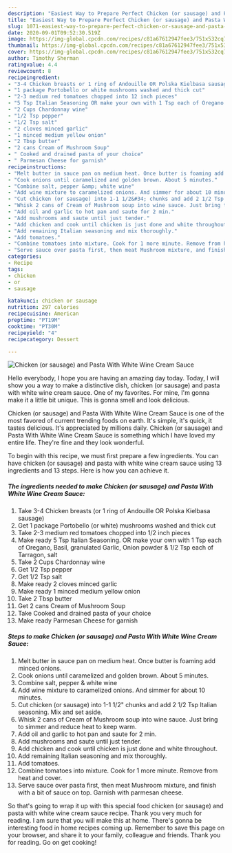 ```yaml
---
description: "Easiest Way to Prepare Perfect Chicken (or sausage) and Pasta With White Wine Cream Sauce"
title: "Easiest Way to Prepare Perfect Chicken (or sausage) and Pasta With White Wine Cream Sauce"
slug: 1071-easiest-way-to-prepare-perfect-chicken-or-sausage-and-pasta-with-white-wine-cream-sauce
date: 2020-09-01T09:52:30.519Z
image: https://img-global.cpcdn.com/recipes/c81a67612947fee3/751x532cq70/chicken-or-sausage-and-pasta-with-white-wine-cream-sauce-recipe-main-photo.jpg
thumbnail: https://img-global.cpcdn.com/recipes/c81a67612947fee3/751x532cq70/chicken-or-sausage-and-pasta-with-white-wine-cream-sauce-recipe-main-photo.jpg
cover: https://img-global.cpcdn.com/recipes/c81a67612947fee3/751x532cq70/chicken-or-sausage-and-pasta-with-white-wine-cream-sauce-recipe-main-photo.jpg
author: Timothy Sherman
ratingvalue: 4.4
reviewcount: 8
recipeingredient:
- "3-4 Chicken breasts or 1 ring of Andouille OR Polska Kielbasa sausage"
- "1 package Portobello or white mushrooms washed and thick cut"
- "2-3 medium red tomatoes chopped into 12 inch pieces"
- "5 Tsp Italian Seasoning OR make your own with 1 Tsp each of Oregano Basil granulated Garlic Onion powder  12 Tsp each of Tarragon salt"
- "2 Cups Chardonnay wine"
- "1/2 Tsp pepper"
- "1/2 Tsp salt"
- "2 cloves minced garlic"
- "1 minced medium yellow onion"
- "2 Tbsp butter"
- "2 cans Cream of Mushroom Soup"
- " Cooked and drained pasta of your choice"
- " Parmesan Cheese for garnish"
recipeinstructions:
- "Melt butter in sauce pan on medium heat. Once butter is foaming add minced onions."
- "Cook onions until caramelized and golden brown. About 5 minutes."
- "Combine salt, pepper &amp; white wine"
- "Add wine mixture to caramelized onions. And simmer for about 10 minutes."
- "Cut chicken (or sausage) into 1-1 1/2&#34; chunks and add 2 1/2 Tsp Italian seasoning. Mix and set aside."
- "Whisk 2 cans of Cream of Mushroom soup into wine sauce. Just bring to simmer and reduce heat to keep warm."
- "Add oil and garlic to hot pan and saute for 2 min."
- "Add mushrooms and saute until just tender."
- "Add chicken and cook until chicken is just done and white throughout."
- "Add remaining Italian seasoning and mix thoroughly."
- "Add tomatoes."
- "Combine tomatoes into mixture. Cook for 1 more minute. Remove from heat and cover."
- "Serve sauce over pasta first, then meat Mushroom mixture, and finish with a bit of sauce on top. Garnish with parmesan cheese."
categories:
- Recipe
tags:
- chicken
- or
- sausage

katakunci: chicken or sausage 
nutrition: 297 calories
recipecuisine: American
preptime: "PT19M"
cooktime: "PT30M"
recipeyield: "4"
recipecategory: Dessert

---
```



![Chicken (or sausage) and Pasta With White Wine Cream Sauce](https://img-global.cpcdn.com/recipes/c81a67612947fee3/751x532cq70/chicken-or-sausage-and-pasta-with-white-wine-cream-sauce-recipe-main-photo.jpg)

Hello everybody, I hope you are having an amazing day today. Today, I will show you a way to make a distinctive dish, chicken (or sausage) and pasta with white wine cream sauce. One of my favorites. For mine, I'm gonna make it a little bit unique. This is gonna smell and look delicious.



Chicken (or sausage) and Pasta With White Wine Cream Sauce is one of the most favored of current trending foods on earth. It's simple, it's quick, it tastes delicious. It's appreciated by millions daily. Chicken (or sausage) and Pasta With White Wine Cream Sauce is something which I have loved my entire life. They're fine and they look wonderful.


To begin with this recipe, we must first prepare a few ingredients. You can have chicken (or sausage) and pasta with white wine cream sauce using 13 ingredients and 13 steps. Here is how you can achieve it.

<!--inarticleads1-->

##### The ingredients needed to make Chicken (or sausage) and Pasta With White Wine Cream Sauce:

1. Take 3-4 Chicken breasts (or 1 ring of Andouille OR Polska Kielbasa sausage)
1. Get 1 package Portobello (or white) mushrooms washed and thick cut
1. Take 2-3 medium red tomatoes chopped into 1/2 inch pieces
1. Make ready 5 Tsp Italian Seasoning. OR make your own with 1 Tsp each of Oregano, Basil, granulated Garlic, Onion powder &amp; 1/2 Tsp each of Tarragon, salt
1. Take 2 Cups Chardonnay wine
1. Get 1/2 Tsp pepper
1. Get 1/2 Tsp salt
1. Make ready 2 cloves minced garlic
1. Make ready 1 minced medium yellow onion
1. Take 2 Tbsp butter
1. Get 2 cans Cream of Mushroom Soup
1. Take  Cooked and drained pasta of your choice
1. Make ready  Parmesan Cheese for garnish




<!--inarticleads2-->

##### Steps to make Chicken (or sausage) and Pasta With White Wine Cream Sauce:

1. Melt butter in sauce pan on medium heat. Once butter is foaming add minced onions.
1. Cook onions until caramelized and golden brown. About 5 minutes.
1. Combine salt, pepper &amp; white wine
1. Add wine mixture to caramelized onions. And simmer for about 10 minutes.
1. Cut chicken (or sausage) into 1-1 1/2&#34; chunks and add 2 1/2 Tsp Italian seasoning. Mix and set aside.
1. Whisk 2 cans of Cream of Mushroom soup into wine sauce. Just bring to simmer and reduce heat to keep warm.
1. Add oil and garlic to hot pan and saute for 2 min.
1. Add mushrooms and saute until just tender.
1. Add chicken and cook until chicken is just done and white throughout.
1. Add remaining Italian seasoning and mix thoroughly.
1. Add tomatoes.
1. Combine tomatoes into mixture. Cook for 1 more minute. Remove from heat and cover.
1. Serve sauce over pasta first, then meat Mushroom mixture, and finish with a bit of sauce on top. Garnish with parmesan cheese.




So that's going to wrap it up with this special food chicken (or sausage) and pasta with white wine cream sauce recipe. Thank you very much for reading. I am sure that you will make this at home. There's gonna be interesting food in home recipes coming up. Remember to save this page on your browser, and share it to your family, colleague and friends. Thank you for reading. Go on get cooking!
